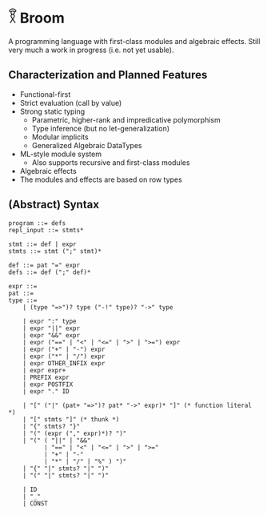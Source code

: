 # 𓎝 Broom

A programming language with first-class modules and algebraic effects.  Still
very much a work in progress (i.e. not yet usable).

## Characterization and Planned Features

* Functional-first
* Strict evaluation (call by value)
* Strong static typing
    - Parametric, higher-rank and impredicative polymorphism
    - Type inference (but no let-generalization)
    - Modular implicits
    - Generalized Algebraic DataTypes
* ML-style module system
    - Also supports recursive and first-class modules
* Algebraic effects
* The modules and effects are based on row types

## (Abstract) Syntax

```
program ::= defs
repl_input ::= stmts*

stmt ::= def | expr
stmts ::= stmt (";" stmt)*

def ::= pat "=" expr
defs ::= def (";" def)*

expr ::=
pat ::=
type ::= 
    | (type "=>")? type ("-!" type)? "->" type

    | expr ":" type
    | expr "||" expr
    | expr "&&" expr
    | expr ("==" | "<" | "<=" | ">" | ">=") expr
    | expr ("+" | "-") expr
    | expr ("*" | "/") expr
    | expr OTHER_INFIX expr
    | expr expr+
    | PREFIX expr
    | expr POSTFIX
    | expr "." ID

    | "[" ("|" (pat+ "=>")? pat* "->" expr)* "]" (* function literal *)
    | "[" stmts "]" (* thunk *)
    | "{" stmts? "}"
    | "(" (expr ("," expr)*)? ")"
    | "(" ( "||" | "&&"
          | "==" | "<" | "<=" | ">" | ">="
          | "+" | "-"
          | "*" | "/" | "%" ) ")"
    | "{" "|" stmts? "|" ")"
    | "(" "|" stmts? "|" ")"

    | ID
    | "_"
    | CONST
```

<!-- See [the intro](docs/source/introduction.rst) for a slightly more detailed exposition. -->

